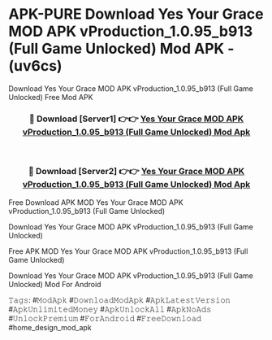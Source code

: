 # APK-PURE Download Yes Your Grace MOD APK vProduction_1.0.95_b913 (Full Game Unlocked) Mod APK - (uv6cs)
Download Yes Your Grace MOD APK vProduction_1.0.95_b913 (Full Game Unlocked) Free Mod APK

<div align="center">
<h3>🔴 Download [Server1] 👉👉 <a href="https://apk-comot.site?title=Yes_Your_Grace_MOD_APK_vProduction_1.0.95_b913_(Full_Game_Unlocked)">Yes Your Grace MOD APK vProduction_1.0.95_b913 (Full Game Unlocked) Mod Apk</a></h3><br>

<h3>🔴 Download [Server2] 👉👉 <a href="https://apk-comot.site?title=Yes_Your_Grace_MOD_APK_vProduction_1.0.95_b913_(Full_Game_Unlocked)">Yes Your Grace MOD APK vProduction_1.0.95_b913 (Full Game Unlocked) Mod Apk</a></h3>
</div>


Free Download APK MOD Yes Your Grace MOD APK vProduction_1.0.95_b913 (Full Game Unlocked)

Download Yes Your Grace MOD APK vProduction_1.0.95_b913 (Full Game Unlocked) 

Free APK MOD Yes Your Grace MOD APK vProduction_1.0.95_b913 (Full Game Unlocked) 

Download Yes Your Grace MOD APK vProduction_1.0.95_b913 (Full Game Unlocked) Mod For Android

𝚃𝚊𝚐𝚜: #𝙼𝚘𝚍𝙰𝚙𝚔 #𝙳𝚘𝚠𝚗𝚕𝚘𝚊𝚍𝙼𝚘𝚍𝙰𝚙𝚔 #𝙰𝚙𝚔𝙻𝚊𝚝𝚎𝚜𝚝𝚅𝚎𝚛𝚜𝚒𝚘𝚗 #𝙰𝚙𝚔𝚄𝚗𝚕𝚒𝚖𝚒𝚝𝚎𝚍𝙼𝚘𝚗𝚎𝚢 #𝙰𝚙𝚔𝚄𝚗𝚕𝚘𝚌𝚔𝙰𝚕𝚕 #𝙰𝚙𝚔𝙽𝚘𝙰𝚍𝚜 #𝚄𝚗𝚕𝚘𝚌𝚔𝙿𝚛𝚎𝚖𝚒𝚞𝚖 #𝙵𝚘𝚛𝙰𝚗𝚍𝚛𝚘𝚒𝚍 #𝙵𝚛𝚎𝚎𝙳𝚘𝚠𝚗𝚕𝚘𝚊𝚍 #home_design_mod_apk